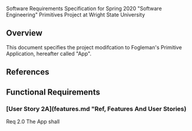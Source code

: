 Software Requirements Specification for Spring 2020 "Software Engineering" Primitives Project at Wright State University 

## Overview
This document specifies the project modifcation to Fogleman's Primitive Application, hereafter called "App".

## References

## Functional Requirements

### [User Story 2A](features.md "Ref, Features And User Stories)

Req 2.0 The App shall 

